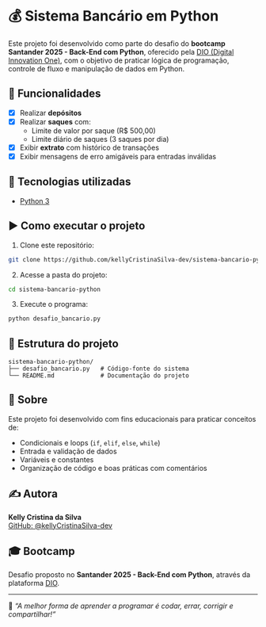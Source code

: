 # 💰 Sistema Bancário em Python

Este projeto foi desenvolvido como parte do desafio do **bootcamp Santander 2025 - Back-End com Python**, oferecido pela [DIO (Digital Innovation One)](https://www.dio.me/), com o objetivo de praticar lógica de programação, controle de fluxo e manipulação de dados em Python.

## 📌 Funcionalidades

- [x] Realizar **depósitos**
- [x] Realizar **saques** com:
  - Limite de valor por saque (R$ 500,00)
  - Limite diário de saques (3 saques por dia)
- [x] Exibir **extrato** com histórico de transações
- [x] Exibir mensagens de erro amigáveis para entradas inválidas

## 🧠 Tecnologias utilizadas

- [Python 3](https://www.python.org/)

## ▶️ Como executar o projeto

1. Clone este repositório:
```bash
git clone https://github.com/kellyCristinaSilva-dev/sistema-bancario-python.git
```

2. Acesse a pasta do projeto:
```bash
cd sistema-bancario-python
```

3. Execute o programa:
```bash
python desafio_bancario.py
```

## 📄 Estrutura do projeto

```
sistema-bancario-python/
├── desafio_bancario.py   # Código-fonte do sistema
└── README.md             # Documentação do projeto
```

## 🙋 Sobre

Este projeto foi desenvolvido com fins educacionais para praticar conceitos de:

- Condicionais e loops (`if`, `elif`, `else`, `while`)
- Entrada e validação de dados
- Variáveis e constantes
- Organização de código e boas práticas com comentários

## ✍️ Autora

**Kelly Cristina da Silva**  
[GitHub: @kellyCristinaSilva-dev](https://github.com/kellyCristinaSilva-dev)

## 🎓 Bootcamp

Desafio proposto no **Santander 2025 - Back-End com Python**, através da plataforma [DIO](https://www.dio.me/).

---

📢 *“A melhor forma de aprender a programar é codar, errar, corrigir e compartilhar!”*
